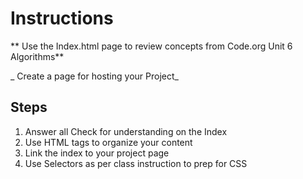 # Instructions  

  ** Use the Index.html page to review concepts from Code.org Unit 6 Algorithms**

  _ Create a page for hosting your Project_

  ## Steps
  1. Answer all Check for understanding on the Index
  2. Use HTML tags to organize your content
  3. Link the index to your project page
  4. Use Selectors as per class instruction to prep for CSS
 
 

  

  
